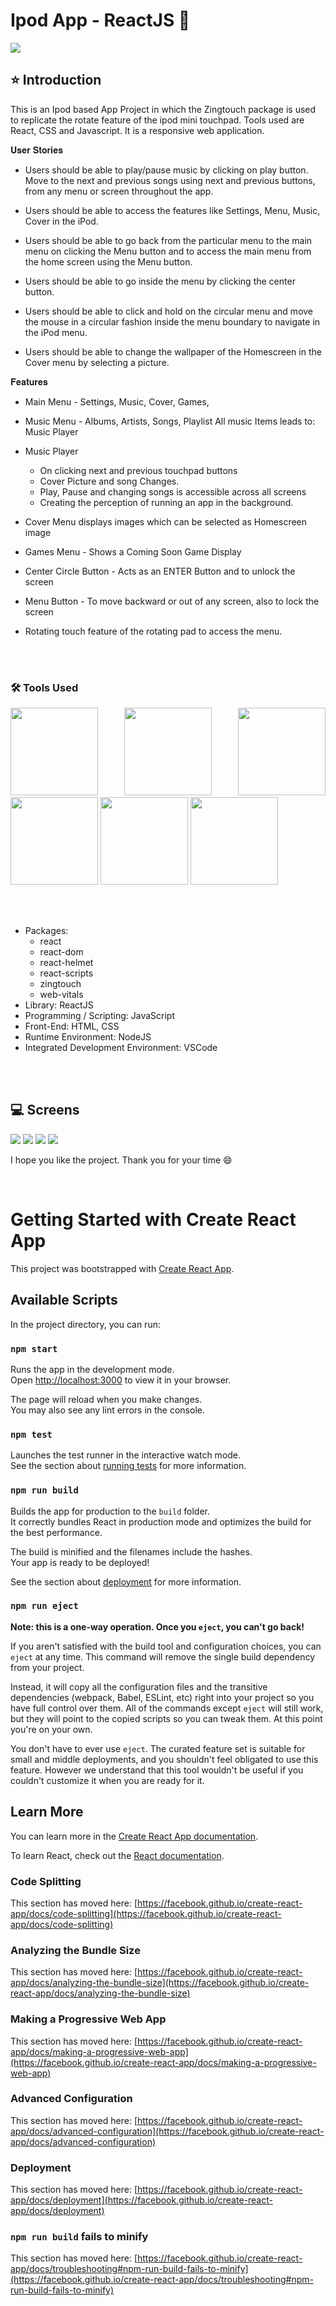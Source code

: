 # Ipod App - ReactJS 🚀

<img src="ipod/src/assets/images/14.jpg">

## ⭐ Introduction 

This is an Ipod based App Project in which the Zingtouch package is used to replicate the rotate feature of the ipod mini touchpad. Tools used are React, CSS and Javascript. It is a responsive web application.

𝐔𝐬𝐞𝐫 𝐒𝐭𝐨𝐫𝐢𝐞𝐬

- Users should be able to play/pause music by clicking on play button. Move to the next and previous songs
using next and previous buttons, from any menu or screen throughout the app.

- Users should be able to access the features like Settings, Menu, Music, Cover in the iPod.

- Users should be able to go back from the particular menu to the main menu on clicking the Menu button and to access  the main menu from the home screen using the Menu button.

- Users should be able to go inside the menu by clicking the center button.

- Users should be able to click and hold on the circular menu and move the mouse in a circular fashion inside the menu boundary to navigate in the iPod menu.

- Users should be able to change the wallpaper of the Homescreen in the Cover menu by selecting a picture.

𝐅𝐞𝐚𝐭𝐮𝐫𝐞𝐬

-  Main Menu - Settings, Music, Cover, Games,
-  Music Menu - Albums, Artists, Songs, Playlist
    All music Items leads to: Music Player 
-  Music Player
     - On clicking next and previous touchpad buttons
     - Cover Picture and song Changes.
     - Play, Pause and changing songs is accessible across all screens
     - Creating the perception of running an app in the background. 
       
-  Cover Menu displays images which can be selected as Homescreen image   
-  Games Menu - Shows a Coming Soon Game Display
-  Center Circle Button - Acts as an ENTER Button and to unlock the screen
-  Menu Button - To move backward or out of any screen, also to lock the screen
-  Rotating touch feature of the rotating pad to access the menu.


<br/>
<br/>

### 🛠️ Tools Used

<p align="justify">
<img height="140" width="140" src="https://ik.imagekit.io/garbagevalue/garbage/tags/ReactJS_ne_91IZ6n.webp">
<img height="140" width="140" src="https://user-images.githubusercontent.com/76626529/135654695-ca008e4f-99c8-40fc-9b73-8573f03c2867.png">
<img height="140" width="140" src="https://www.w3.org/html/logo/downloads/HTML5_Logo_256.png">
<img height="140" width="140" src="https://logodix.com/logo/470309.png">
<img height="140" width="140" src="https://upload.wikimedia.org/wikipedia/commons/6/6a/JavaScript-logo.png">
<img height="140" width="140" src="https://code.visualstudio.com/assets/apple-touch-icon.png">
</p>


<br/>
<br/>


-  Packages:
   -  react
   -  react-dom
   -  react-helmet
   -  react-scripts
   -  zingtouch
   -  web-vitals
-  Library: ReactJS
-  Programming / Scripting: JavaScript
-  Front-End: HTML, CSS
-  Runtime Environment: NodeJS
-  Integrated Development Environment: VSCode

<br/>
<br/>

## 💻 Screens


<img src="ipod/src/assets/images/15.jpg">
<img src="ipod/src/assets/images/16.jpg">
<img src="ipod/src/assets/images/17.jpg">
<img src="ipod/src/assets/images/18.jpg">



<br/>

I hope you like the project. Thank you for your time 😄

<br/>

# Getting Started with Create React App

This project was bootstrapped with [Create React App](https://github.com/facebook/create-react-app).


## Available Scripts

In the project directory, you can run:

### `npm start`

Runs the app in the development mode.\
Open [http://localhost:3000](http://localhost:3000) to view it in your browser.

The page will reload when you make changes.\
You may also see any lint errors in the console.

### `npm test`

Launches the test runner in the interactive watch mode.\
See the section about [running tests](https://facebook.github.io/create-react-app/docs/running-tests) for more information.

### `npm run build`

Builds the app for production to the `build` folder.\
It correctly bundles React in production mode and optimizes the build for the best performance.

The build is minified and the filenames include the hashes.\
Your app is ready to be deployed!

See the section about [deployment](https://facebook.github.io/create-react-app/docs/deployment) for more information.

### `npm run eject`

**Note: this is a one-way operation. Once you `eject`, you can't go back!**

If you aren't satisfied with the build tool and configuration choices, you can `eject` at any time. This command will remove the single build dependency from your project.

Instead, it will copy all the configuration files and the transitive dependencies (webpack, Babel, ESLint, etc) right into your project so you have full control over them. All of the commands except `eject` will still work, but they will point to the copied scripts so you can tweak them. At this point you're on your own.

You don't have to ever use `eject`. The curated feature set is suitable for small and middle deployments, and you shouldn't feel obligated to use this feature. However we understand that this tool wouldn't be useful if you couldn't customize it when you are ready for it.

## Learn More

You can learn more in the [Create React App documentation](https://facebook.github.io/create-react-app/docs/getting-started).

To learn React, check out the [React documentation](https://reactjs.org/).

### Code Splitting

This section has moved here: [https://facebook.github.io/create-react-app/docs/code-splitting](https://facebook.github.io/create-react-app/docs/code-splitting)

### Analyzing the Bundle Size

This section has moved here: [https://facebook.github.io/create-react-app/docs/analyzing-the-bundle-size](https://facebook.github.io/create-react-app/docs/analyzing-the-bundle-size)

### Making a Progressive Web App

This section has moved here: [https://facebook.github.io/create-react-app/docs/making-a-progressive-web-app](https://facebook.github.io/create-react-app/docs/making-a-progressive-web-app)

### Advanced Configuration

This section has moved here: [https://facebook.github.io/create-react-app/docs/advanced-configuration](https://facebook.github.io/create-react-app/docs/advanced-configuration)

### Deployment

This section has moved here: [https://facebook.github.io/create-react-app/docs/deployment](https://facebook.github.io/create-react-app/docs/deployment)

### `npm run build` fails to minify

This section has moved here: [https://facebook.github.io/create-react-app/docs/troubleshooting#npm-run-build-fails-to-minify](https://facebook.github.io/create-react-app/docs/troubleshooting#npm-run-build-fails-to-minify)

